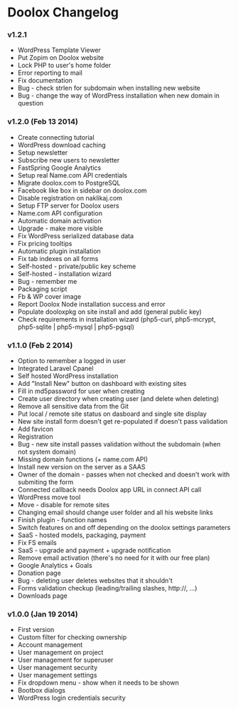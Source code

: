 Doolox Changelog
================

### v1.2.1 ###

* WordPress Template Viewer
* Put Zopim on Doolox website
* Lock PHP to user's home folder
* Error reporting to mail
* Fix documentation
* Bug - check strlen for subdomain when installing new website
* Bug - change the way of WordPress installation when new domain in question

### v1.2.0 (Feb 13 2014) ###

* Create connecting tutorial
* WordPress download caching
* Setup newsletter
* Subscribe new users to newsletter
* FastSpring Google Analytics
* Setup real Name.com API credentials
* Migrate doolox.com to PostgreSQL
* Facebook like box in sidebar on doolox.com
* Disable registration on naklikaj.com
* Setup FTP server for Doolox users
* Name.com API configuration
* Automatic domain activation
* Upgrade - make more visible
* Fix WordPress serialized database data
* Fix pricing tooltips
* Automatic plugin installation
* Fix tab indexes on all forms
* Self-hosted - private/public key scheme
* Self-hosted - installation wizard
* Bug - remember me
* Packaging script
* Fb & WP cover image
* Report Doolox Node installation success and error
* Populate dooloxpkg on site install and add (general public key)
* Check requirements in installation wizard (php5-curl, php5-mcrypt, php5-sqlite | php5-mysql | php5-pgsql)

### v1.1.0 (Feb 2 2014) ###

* Option to remember a logged in user
* Integrated Laravel Cpanel
* Self hosted WordPress installation
* Add "Install New" button on dashboard with existing sites
* Fill in md5password for user when creating
* Create user directory when creating user (and delete when deleting)
* Remove all sensitive data from the Git
* Put local / remote site status on dasboard and single site display
* New site install form doesn't get re-populated if doesn't pass validation
* Add favicon
* Registration
* Bug - new site install passes validation without the subdomain (when not system domain)
* Missing domain functions (+ name.com API)
* Install new version on the server as a SAAS
* Owner of the domain - passes when not checked and doesn't work with submiting the form
* Connected callback needs Doolox app URL in connect API call
* WordPress move tool
* Move - disable for remote sites
* Changing email should change user folder and all his website links
* Finish plugin - function names
* Switch features on and off depending on the doolox settings parameters
* SaaS - hosted models, packaging, payment
* Fix FS emails
* SaaS - upgrade and payment + upgrade notification
* Remove email activation (there's no need for it with our free plan)
* Google Analytics + Goals
* Donation page
* Bug - deleting user deletes websites that it shouldn't
* Forms validation checkup (leading/trailing slashes, http://, ...)
* Downloads page

### v1.0.0 (Jan 19 2014) ###

* First version
* Custom filter for checking ownership
* Account management
* User management on project
* User management for superuser
* User management security
* User management settings
* Fix dropdown menu - show when it needs to be shown
* Bootbox dialogs
* WordPress login credentials security